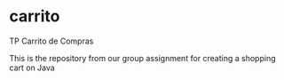 # carrito
TP Carrito de Compras

This is the repository from our group assignment for creating a shopping cart on Java
